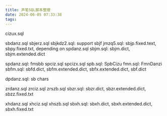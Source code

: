 ```yaml
---
title: 声笔SQL脚本整理
date: 2024-06-05 07:33:38
tags:
---
```


cizux.sql

sbdanz.sql
sbjerz.sql
sbjkdz2.sql: support sbjf
jmzq5.sql: sbjp.fixed.text, sbpy.fixed.txt, depending on spdanz.sql 
sbjm.sql: sbjm.dict, sbjm.extended.dict

spdanz.sql: fmsbb
spciz.sql
spcizx.sql
spb.sql: SpbCizu
fmn.sql: FmnDanzi
sbfm.sql: sbfd.dict, sbfm.extended.dict, sbfx.extended.dict, sbf.dict

dpdanz.sql: sb chars

zrdanz.sql
zrciz.sql
zrszb.sql
sbzr.sql: sbzr.dict, sbzr.extended.dict, sbzz.fixed.txt

xhdanz.sql
xhciz.sql
xhszb.sql
sbxh.sql: sbxh.dict, sbxh.extended.dict, sbxh.fixed.txt